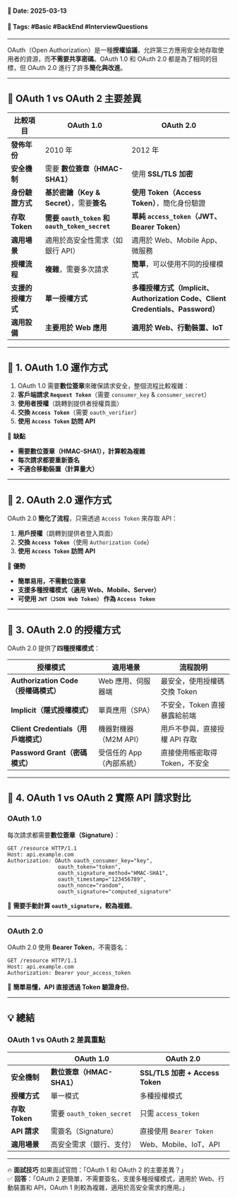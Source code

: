 #### 📅 **Date**: 2025-03-13

#### 🔖 **Tags**: #Basic #BackEnd #InterviewQuestions

---

OAuth（Open Authorization）是一種**授權協議**，允許第三方應用安全地存取使用者的資源，而**不需要共享密碼**。OAuth 1.0 和 OAuth 2.0 都是為了相同的目標，但 OAuth 2.0 進行了許多**簡化與改進**。

---

## **📍 OAuth 1 vs OAuth 2 主要差異**

|**比較項目**|**OAuth 1.0**|**OAuth 2.0**|
|---|---|---|
|**發佈年份**|2010 年|2012 年|
|**安全機制**|需要 **數位簽章（HMAC-SHA1）**|使用 **SSL/TLS 加密**|
|**身份驗證方式**|**基於密鑰（Key & Secret）**，需要**簽名**|**使用 Token（Access Token）**，簡化身份驗證|
|**存取 Token**|**需要 `oauth_token` 和 `oauth_token_secret`**|**單純 `access_token`（JWT、Bearer Token）**|
|**適用場景**|適用於高安全性需求（如銀行 API）|適用於 Web、Mobile App、微服務|
|**授權流程**|**複雜**，需要多次請求|**簡單**，可以使用不同的授權模式|
|**支援的授權方式**|**單一授權方式**|**多種授權方式（Implicit、Authorization Code、Client Credentials、Password）**|
|**適用設備**|**主要用於 Web 應用**|**適用於 Web、行動裝置、IoT**|

---

## **📍 1. OAuth 1.0 運作方式**

1. OAuth 1.0 需要**數位簽章**來確保請求安全，整個流程比較複雜： 
2. **客戶端請求 `Request Token`**（需要 `consumer_key` & `consumer_secret`）  
3. **使用者授權**（跳轉到提供者授權頁面）  
4. **交換 `Access Token`**（需要 `oauth_verifier`）  
5. **使用 `Access Token` 訪問 API**

📌 **缺點**
- **需要數位簽章（HMAC-SHA1），計算較為複雜**
- **每次請求都要重新簽名**
- **不適合移動裝置（計算量大）**

---

## **📍 2. OAuth 2.0 運作方式**

OAuth 2.0 **簡化了流程**，只需透過 `Access Token` 來存取 API： 
1. **用戶授權**（跳轉到提供者登入頁面）  
2. **交換 `Access Token`**（使用 `Authorization Code`）  
3. **使用 `Access Token` 訪問 API**

📌 **優勢**
- **簡單易用，不需數位簽章**
- **支援多種授權模式（適用 Web、Mobile、Server）**
- **可使用 `JWT（JSON Web Token）` 作為 `Access Token`**

---

## **📍 3. OAuth 2.0 的授權方式**

OAuth 2.0 提供了**四種授權模式**：

|**授權模式**|**適用場景**|**流程說明**|
|---|---|---|
|**Authorization Code（授權碼模式）**|Web 應用、伺服器端|最安全，使用授權碼交換 Token|
|**Implicit（隱式授權模式）**|單頁應用（SPA）|不安全，Token 直接暴露給前端|
|**Client Credentials（用戶端模式）**|機器對機器（M2M API）|用戶不參與，直接授權 API 存取|
|**Password Grant（密碼模式）**|受信任的 App（內部系統）|直接使用帳密取得 Token，不安全|

---

## **📍 4. OAuth 1 vs OAuth 2 實際 API 請求對比**

### **OAuth 1.0**

每次請求都需要**數位簽章（Signature）**：

```http
GET /resource HTTP/1.1
Host: api.example.com
Authorization: OAuth oauth_consumer_key="key",
				oauth_token="token",
				oauth_signature_method="HMAC-SHA1",
				oauth_timestamp="123456789",
				oauth_nonce="random",
				oauth_signature="computed_signature"
```

🔹 **需要手動計算 `oauth_signature`，較為複雜**。

---

### **OAuth 2.0**

OAuth 2.0 使用 **Bearer Token**，不需簽名：

```http
GET /resource HTTP/1.1
Host: api.example.com
Authorization: Bearer your_access_token
```

🔹 **簡單易懂，API 直接透過 Token 驗證身份**。

---

## **💡 總結**

### **OAuth 1 vs OAuth 2 差異重點**

|              | **OAuth 1.0**           | **OAuth 2.0**                 |
| ------------ | ----------------------- | ----------------------------- |
| **安全機制**     | **數位簽章（HMAC-SHA1）**     | **SSL/TLS 加密 + Access Token** |
| **授權方式**     | 單一模式                    | 多種授權模式                        |
| **存取 Token** | 需要 `oauth_token_secret` | 只需 `access_token`             |
| **API 請求**   | 需簽名（Signature）          | 直接使用 `Bearer Token`           |
| **適用場景**     | 高安全需求（銀行、支付）            | Web、Mobile、IoT、API            |

---

🔥 **面試技巧** 如果面試官問：「OAuth 1 和 OAuth 2 的主要差異？」  
✅ **回答**：「OAuth 2 更簡單，不需要簽名，支援多種授權模式，適用於 Web、行動裝置和 API，OAuth 1 則較為複雜，適用於高安全需求的應用。」